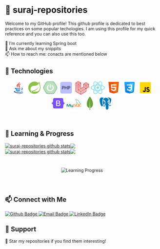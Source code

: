 # 🍊 suraj-repositories

Welcome to my GitHub profile! This github profile is dedicated to best practices on some popular techologies. I am using this profile for my quick reference and you can also use this too.

 🌱 I’m currently learning Spring boot<br>
 💬 Ask me about my snippits<br>
 📫 How to reach me: conacts are mentioned below<br>

## 🚀 Technologies

<p align="center">
  <img src="https://github.com/ProjectsAndPrograms/ProjectsAndPrograms/blob/main/images/java.png" alt="Languages" style="border-radius: 15px;"/>
  <img src="https://github.com/ProjectsAndPrograms/ProjectsAndPrograms/blob/main/images/spring.png" alt="Frameworks" style="border-radius: 15px;"/>
  <img src="https://github.com/ProjectsAndPrograms/ProjectsAndPrograms/blob/main/images/spring-boot.png" alt="Databases" style="border-radius: 15px;"/>
  <img src="https://github.com/ProjectsAndPrograms/ProjectsAndPrograms/blob/main/images/php.png" alt="Tools" style="border-radius: 15px;"/>
  <img src="https://github.com/ProjectsAndPrograms/ProjectsAndPrograms/blob/main/images/laravel.png" alt="Tools" style="border-radius: 15px;"/>
  <img src="https://github.com/ProjectsAndPrograms/ProjectsAndPrograms/blob/main/images/react.png" alt="Tools" style="border-radius: 15px;"/>
  <img src="https://github.com/ProjectsAndPrograms/ProjectsAndPrograms/blob/main/images/html.png" alt="Tools" style="border-radius: 15px;"/>
  <img src="https://github.com/ProjectsAndPrograms/ProjectsAndPrograms/blob/main/images/css.png" alt="Tools" style="border-radius: 15px;"/>
  <img src="https://github.com/ProjectsAndPrograms/ProjectsAndPrograms/blob/main/images/js.png" alt="Tools" style="border-radius: 15px;"/>
  <img src="https://github.com/ProjectsAndPrograms/ProjectsAndPrograms/blob/main/images/bootstrap.png" alt="Tools" style="border-radius: 15px;"/>
  <img src="https://github.com/ProjectsAndPrograms/ProjectsAndPrograms/blob/main/images/mysql.png" alt="Tools" style="border-radius: 15px;"/>
  <img src="https://github.com/ProjectsAndPrograms/ProjectsAndPrograms/blob/main/images/mongo.png" alt="Tools" style="border-radius: 15px;"/>
  <img src="https://github.com/ProjectsAndPrograms/ProjectsAndPrograms/blob/main/images/postgres.png" alt="Tools" style="border-radius: 15px;"/>
</p>

<br/>

   
## 🐎 Learning & Progress

<div align="center">
<a href="https://github.com/suraj-repositories/github-readme-stats#responsive-card-theme#gh-light-mode-only">
<div  style="width: 100%; display: flex;">
 <a href="https://github-readme-stats.vercel.app/api?username=suraj-repositories&show_icons=true&include_all_commits=true&theme=buefy&hide_border=false#gh-light-mode-only#responsive-card-theme#gh-light-mode-only" style="display: block;">
  <img align="center" style="max-height: 200px;" src="https://github-readme-stats.vercel.app/api?username=suraj-repositories&show_icons=true&include_all_commits=true&theme=buefy&hide_border=false#gh-light-mode-only" alt="suraj-repositories github stats" />
 </a>
 <a href="https://github-readme-stats.vercel.app/api/top-langs/?username=suraj-repositories&layout=compact&theme=buefy&hide_border=false#gh-light-mode-only#responsive-card-theme#gh-light-mode-only" style="display:block;">
  <img align="center" style="height: 195px;max-height: 200px"  src="https://github-readme-stats.vercel.app/api/top-langs/?username=suraj-repositories&layout=compact&theme=buefy&hide_border=false#gh-light-mode-only" />
 </a>
</div>
</a>
<a href="https://github.com/suraj-repositories/github-readme-stats#responsive-card-theme#gh-dark-mode-only">
<div  style="width: 100%; display: flex;">
 <a href="https://github-readme-stats.vercel.app/api?username=suraj-repositories&show_icons=true&include_all_commits=true&theme=merko&hide_border=true#gh-dark-mode-only#responsive-card-theme#gh-dark-mode-only" style="display: block;">
  <img align="center" style="max-height: 200px;" src="https://github-readme-stats.vercel.app/api?username=suraj-repositories&show_icons=true&include_all_commits=true&theme=merko&hide_border=true#gh-dark-mode-only" alt="suraj-repositories github stats" />
 </a>
 <a href="https://github-readme-stats.vercel.app/api/top-langs/?username=suraj-repositories&layout=compact&theme=merko&hide_border=true#gh-dark-mode-only#responsive-card-theme#gh-dark-mode-only" style="display:block;">
  <img align="center" style="height: 195px;max-height: 200px"  src="https://github-readme-stats.vercel.app/api/top-langs/?username=suraj-repositories&layout=compact&theme=merko&hide_border=true#gh-dark-mode-only" />
 </a>
</a>
</div>
</div>
<br />
<br />
<div align="center">
  <div style="margin: 10px;">
      <img src="https://quickchart.io/chart?c={type:'doughnut',data:{labels:['Java','PHP','JavaScript','Python'],datasets:[{data:[40,30,20,10],backgroundColor:['%23FF4F4F','%232FFF30','%23FACB5F','%2320EDFF']}]},options:{plugins:{doughnutlabel:{labels:[{text:'Languages',font:{size:23}}]}}}}" alt="Learning Progress" style="width: 300px;"/>
  </div>
</div>
<br />
<br />

## 📫 Connect with Me

<p align="left">
   <a href="https://www.github.com/ProjectsAndPrograms">
    <img src="https://img.shields.io/badge/Github-ProjectsAndPrograms-green?style=for-the-badge" alt="Github Badge"/>
  </a>
  <a href="mailto:your.suraj2002fake@gmail.com">
    <img src="https://img.shields.io/badge/Email-your.shubhamkumarmaurya786@gmail.com-red?style=for-the-badge" alt="Email Badge"/>
  </a>
  <a href="https://www.linkedin.com/in/shubham-kumar-277bba278/">
    <img src="https://img.shields.io/badge/LinkedIn-shubham_kumar_277bba278-blue?style=for-the-badge" alt="LinkedIn Badge"/>
  </a>
</p>

## 💚 Support
<p align="left">
  🌟 Star my repositories if you find them interesting!
</p>
